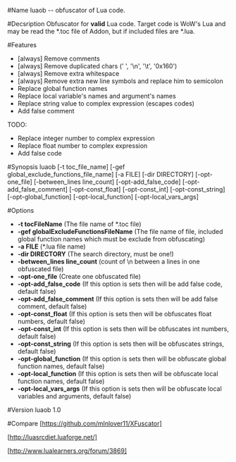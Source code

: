 #Name
luaob -- obfuscator of Lua code.

#Decsription
Obfuscator for **valid** Lua code. Target code is WoW's Lua and may be read the *.toc file of Addon, but if included files are *.lua.

#Features
* [always] Remove comments
* [always] Remove duplicated chars (' ', '\n', '\t', '0x160')
* [always] Remove extra whitespace
* [always] Remove extra new line symbols and replace him to semicolon
* Replace global function names
* Replace local variable's names and argument's names
* Replace string value to complex expression (escapes codes)
* Add false comment

TODO:
* Replace integer number to complex expression
* Replace float number to complex expression
* Add false code

#Synopsis
luaob [-t toc_file_name] [-gef global_exclude_functions_file_name] [-a FILE] [-dir DIRECTORY]
[-opt-one_file] [-between_lines line_count] [-opt-add_false_code] [-opt-add_false_comment] [-opt-const_float] [-opt-const_int] [-opt-const_string] [-opt-global_function] [-opt-local_function] [-opt-local_vars_args]

#Options
* **-t tocFileName** (The file name of *.toc file)
* **-gef globalExcludeFunctionsFileName** (The file name of file, included global function names which must be exclude from obfuscating)
* **-a FILE** (*.lua file name)
* **-dir DIRECTORY** (The search directory, must be one!)
* **-between_lines line_count** (count of \n between a lines in one obfuscated file)
* **-opt-one_file** (Create one obfuscated file)
* **-opt-add_false_code** (If this option is sets then will be add false code, default false)
* **-opt-add_false_comment** (If this option is sets then will be add false comment, default false)
* **-opt-const_float** (If this option is sets then will be obfuscates float numbers, default false)
* **-opt-const_int** (If this option is sets then will be obfuscates int numbers, default false)
* **-opt-const_string** (If this option is sets then will be obfuscates strings, default false)
* **-opt-global_function** (If this option is sets then will be obfuscate global function names, default false)
* **-opt-local_function** (If this option is sets then will be obfuscate local function names, default false)
* **-opt-local_vars_args** (If this option is sets then will be obfuscate local variables and arguments, default false)


#Version
luaob 1.0

#Compare
[https://github.com/mlnlover11/XFuscator]

[http://luasrcdiet.luaforge.net/]

[http://www.lualearners.org/forum/3869]

